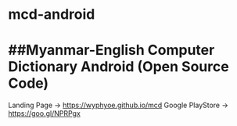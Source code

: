 # mcd-android
##Myanmar-English Computer Dictionary Android (Open Source Code)
====
Landing Page -> https://wyphyoe.github.io/mcd
Google PlayStore -> https://goo.gl/NPRPgx
